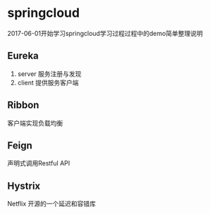 # springcloud

2017-06-01开始学习springcloud学习过程过程中的demo简单整理说明

## Eureka 
1. server 服务注册与发现
2. client 提供服务客户端
## Ribbon
客户端实现负载均衡
## Feign 
声明式调用Restful API
## Hystrix
Netflix 开源的一个延迟和容错库
